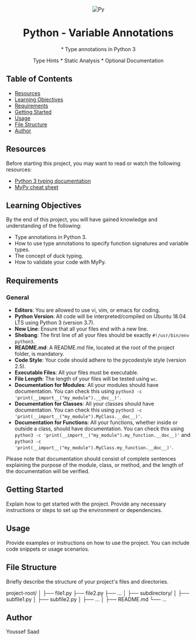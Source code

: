 <div align="center">
  <img src="https://i.redd.it/y9y25tefi5401.png" alt="Py" >
  <h1>Python - Variable Annotations</h1>
  <p> * Type annotations in Python 3</p>
  <p>Type Hints * Static Analysis * Optional Documentation</p>
</div>

## Table of Contents

- [Resources](#resources)
- [Learning Objectives](#learning-objectives)
- [Requirements](#requirements)
- [Getting Started](#getting-started)
- [Usage](#usage)
- [File Structure](#file-structure)
- [Author](#Author)

## Resources

Before starting this project, you may want to read or watch the following resources:

- [Python 3 typing documentation](https://docs.python.org/3/library/typing.html)
- [MyPy cheat sheet](https://mypy.readthedocs.io/en/stable/cheat_sheet.html)

## Learning Objectives

By the end of this project, you will have gained knowledge and understanding of the following:

- Type annotations in Python 3.
- How to use type annotations to specify function signatures and variable types.
- The concept of duck typing.
- How to validate your code with MyPy.

## Requirements

### General

- **Editors**: You are allowed to use vi, vim, or emacs for coding.
- **Python Version**: All code will be interpreted/compiled on Ubuntu 18.04 LTS using Python 3 (version 3.7).
- **New Line**: Ensure that all your files end with a new line.
- **Shebang**: The first line of all your files should be exactly `#!/usr/bin/env python3`.
- **README.md**: A README.md file, located at the root of the project folder, is mandatory.
- **Code Style**: Your code should adhere to the pycodestyle style (version 2.5).
- **Executable Files**: All your files must be executable.
- **File Length**: The length of your files will be tested using `wc`.
- **Documentation for Modules**: All your modules should have documentation. You can check this using `python3 -c 'print(__import__("my_module").__doc__)'`.
- **Documentation for Classes**: All your classes should have documentation. You can check this using `python3 -c 'print(__import__("my_module").MyClass.__doc__)'`.
- **Documentation for Functions**: All your functions, whether inside or outside a class, should have documentation. You can check this using `python3 -c 'print(__import__("my_module").my_function.__doc__)'` and `python3 -c 'print(__import__("my_module").MyClass.my_function.__doc__)'`.

Please note that documentation should consist of complete sentences explaining the purpose of the module, class, or method, and the length of the documentation will be verified.

## Getting Started

Explain how to get started with the project. Provide any necessary instructions or steps to set up the environment or dependencies.

## Usage

Provide examples or instructions on how to use the project. You can include code snippets or usage scenarios.

## File Structure

Briefly describe the structure of your project's files and directories.

project-root/
│
├── file1.py
├── file2.py
├── ...
│
├── subdirectory/
│   ├── subfile1.py
│   ├── subfile2.py
│   ├── ...
│
├── README.md
└── ...

## Author
Youssef Saad
